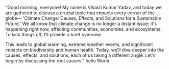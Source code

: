 "Good morning, everyone! My name is Vikash Kumar Yadav, and today we are gathered to discuss a crucial topic that impacts every corner of the globe—
'Climate Change: Causes, Effects, and Solutions for a Sustainable Future.' We all know that climate change is no longer a distant issue;
it's happening right now, affecting communities, economies, and ecosystems. To kick things off, I’ll provide a brief overview.


This leads to global warming, extreme weather events, and significant impacts on biodiversity and human health. Today, we’ll dive deeper into the causes, effects, and solutions, 
each of us taking a different angle. Let's begin by discussing the root causes."
hello World
